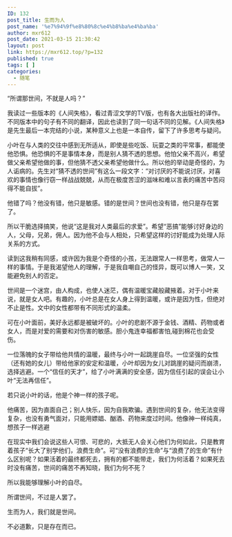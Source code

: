 ```yaml
---
ID: 132
post_title: 生而为人
post_name: '%e7%94%9f%e8%80%8c%e4%b8%ba%e4%ba%ba'
author: mxr612
post_date: 2021-03-15 21:30:42
layout: post
link: https://mxr612.top/?p=132
published: true
tags: [ ]
categories:
  - 随笔
---
```

“所谓那世间，不就是人吗？”

我读过一些版本的《人间失格》，看过青涩文学的TV版，也有各大出版社的译作。不同版本中的句子有不同的翻译，因此也读到了同一句话不同的见解。《人间失格》是先生最后一本完结的小说，某种意义上也是一本自传，留下了许多思考与疑问。

小叶在与人类的交往中感到无所适从，即使是些吃饭、玩耍之类的平常事，都能使他恐惧。他恐惧的不是事情本身，而是别人猜不透的思想。他怕父亲不高兴，希望做父亲希望他做的事，但他猜不透父亲希望他做什么。所以他的举动是奇怪的，为人诟病的。先生对“猜不透的世间”有这么一段文字：“对讨厌的不能说讨厌，对喜欢的事情也像行窃一样战战兢兢，从而在极度苦涩的滋味和难以言表的痛苦中苦闷得不能自拔”。

他错了吗？他没有错，他只是敏感。错的是世间？世间也没有错，他只是存在罢了。

所以干脆选择搞笑，他说“这是我对人类最后的求爱”。希望“恶搞”能够讨好身边的人，父母，兄弟，佣人。因为他不会与人相处，只希望这样的讨好能成为处理人际关系的方式。

读到这我稍有同感，或许因为我是个奇怪的小孩，无法跟常人一样思考，做常人一样的事情。于是我渴望他人的理解，于是我自嘲自己的怪异，既可以博人一笑，又能避免别人的否定。

世间是一个迷宫，由人构成，也使人迷茫，偶有温暖宝藏般藏掖着。对于小叶来说，就是女人吧。有趣的，小叶总是在女人身上得到温暖，或许是因为性，但绝对不止是性。文中的女性都带有不同形式的温柔。

可在小叶面前，美好永远都是被破坏的。小叶的悲剧不源于金钱、酒精、药物或者女人，而是对爱的需要和对伤害的敏感。胆小鬼连幸福都害怕,碰到棉花也会受伤。

一位落魄的女子带给他共情的温暖，最终与小叶一起跳崖自尽。一位坚强的女性（还有她的女儿）带给他家的安定和温暖，小叶却因为女儿对跳崖的疑问而崩溃，选择逃避。一个“信任的天才”，给了小叶满满的安全感，因为信任引起的误会让小叶“无法再信任”。

若只说小叶的话，他是个神一样的孩子呢。

他痛苦，因为直面自己；别人快乐，因为自我欺骗。遇到世间的复杂，他无法变得复杂，也没有勇气面对，只能用嫖娼、酗酒、药物来度过时间。他像神一样纯真，想孩子一样逃避

在现实中我们会说这些人可恨、可悲的，大抵无人会关心他们为何如此，只是教育着孩子“长大了别学他们，浪费生命”。可“没有浪费的生命”与“浪费了的生命”有什么区别呢？如果活着的最终都死去，拥有的都不能带走，我们为何活着？如果死去时没有痛苦，世间的痛苦不再知晓，我们为何不死？

所以我能够理解小叶的自尽。

所谓世间，不过是人罢了。

生而为人，我们就是世间。

不必道歉，只是存在而已。
